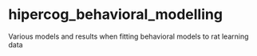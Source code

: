# hipercog_behavioral_modelling
Various models and results when fitting behavioral models to rat learning data
